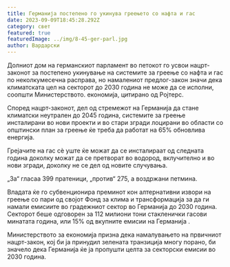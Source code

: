 ```yaml
---
title: Германија постепено го укинува греењето со нафта и гас
date: 2023-09-09T18:45:28.292Z
category: свет
featured: true
featuredImage: ../img/8-45-ger-parl.jpg
author: Вардарски
---
```

Долниот дом на германскиот парламент во петокот го усвои нацрт-законот за постепено укинување на системите за греење со нафта и гас по неколкумесечна расправа, но намалениот предлог-закон значи дека климатската цел на секторот до 2030 година не може да се исполни, соопшти Министерството. економија, цитирано од Ројтерс.

Според нацрт-законот, дел од стремежот на Германија да стане климатски неутрален до 2045 година, системите за греење инсталирани во нови проекти и во стари згради лоцирани во области со општински план за греење ќе треба да работат на 65% обновлива енергија.

Грејачите на гас сè уште ќе можат да се инсталираат од следната година доколку можат да се претворат во водород, вклучително и во нови згради, доколку не се дел од новите случувања.

„За“ гласаа 399 пратеници, „против“ 275, а воздржани петмина.

Владата ќе го субвенционира преминот кон алтернативни извори на греење со пари од својот Фонд за клима и трансформација за да ги намали емисиите во градежниот сектор во Германија до 2030 година. Секторот беше одговорен за 112 милиони тони стакленички гасови минатата година, или 15% од вкупните емисии на Германија .

Министерството за економија призна дека намалувањето на првичниот нацрт-закон, кој би ја принудил зелената транзиција многу порано, би значело дека Германија ќе ја пропушти целта за секторски емисии во 2030 година.